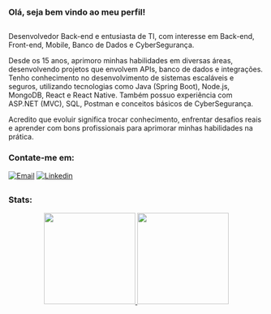 ### Olá, seja bem vindo ao meu perfil!

##

Desenvolvedor Back-end e entusiasta de TI, com interesse em Back-end, Front-end, Mobile, Banco de Dados e CyberSegurança. 

Desde os 15 anos, aprimoro minhas habilidades em diversas áreas, desenvolvendo projetos que envolvem APIs, banco de dados e integrações. Tenho conhecimento no desenvolvimento de sistemas escaláveis e seguros, utilizando tecnologias como Java (Spring Boot), Node.js, MongoDB, React e React Native. Também possuo experiência com ASP.NET (MVC), SQL, Postman e conceitos básicos de CyberSegurança. 

Acredito que evoluir significa trocar conhecimento, enfrentar desafios reais e aprender com bons profissionais para aprimorar minhas habilidades na prática.

### Contate-me em:

[![Email](https://img.shields.io/badge/Email-EA4335?style=for-the-badge&logo=gmail&logoColor=white)](mailto:bryan.teixeir2004@gmail.com)
[![Linkedin](https://img.shields.io/badge/Linkedin-2867b2?style=for-the-badge&logo=linkedin&logoColor=white)](https://www.linkedin.com/in/bryan-teixeira-320766269)

##

### Stats: 
<div align="center">
  <a href="https://github.com/bryandevsx">
  <img height="180em" src="https://github-readme-stats.vercel.app/api?username=bryandevsx&show_icons=true&theme=dark&include_all_commits=true&count_private=true"/>
  <img height="180em" src="https://github-readme-stats.vercel.app/api/top-langs/?username=bryandevsx&layout=compact&langs_count=7&theme=dark"/>
</div>
